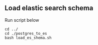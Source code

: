 
## Load elastic search schema

Run script below
```shell
cd ../
cd ./postgres_to_es
bash load_es_shema.sh
```


